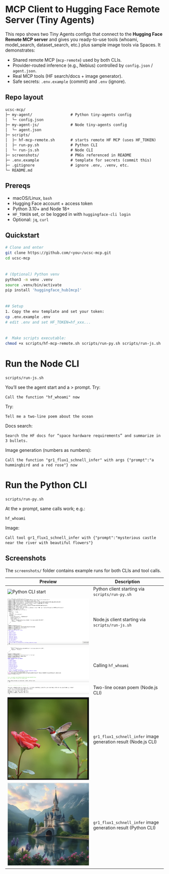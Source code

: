# MCP Client to Hugging Face Remote Server (Tiny Agents)

This repo shows two Tiny Agents configs that connect to the **Hugging Face Remote MCP server** and gives you ready-to-use tools (whoami, model_search, dataset_search, etc.) plus sample image tools via Spaces.
It demonstrates:
- Shared remote MCP (`mcp-remote`) used by both CLIs.
- Provider-routed inference (e.g., Nebius) controlled by `config.json` / `agent.json`.
- Real MCP tools (HF search/docs + image generator).
- Safe secrets: `.env.example` (commit) and `.env` (ignore).


## Repo layout
```
ucsc-mcp/
├─ my-agent/                 # Python tiny-agents config
│  └─ config.json
├─ my-agent-js/              # Node tiny-agents config
│  └─ agent.json
├─ scripts/
│  ├─ hf-mcp-remote.sh       # starts remote HF MCP (uses HF_TOKEN)
│  ├─ run-py.sh              # Python CLI
│  └─ run-js.sh              # Node CLI
├─ screenshots/              # PNGs referenced in README
├─ .env.example              # template for secrets (commit this)
├─ .gitignore                # ignore .env, .venv, etc.
└─ README.md
```




## Prereqs
- macOS/Linux, `bash`
- Hugging Face account + access token
- Python 3.10+ and Node 18+
- `HF_TOKEN` set, or be logged in with `huggingface-cli login`
- Optional: `jq`, `curl`

## Quickstart

```bash
# Clone and enter
git clone https://github.com/<you>/ucsc-mcp.git
cd ucsc-mcp


# (Optional) Python venv
python3 -m venv .venv
source .venv/bin/activate
pip install 'huggingface_hub[mcp]'


## Setup
1. Copy the env template and set your token:
cp .env.example .env
# edit .env and set HF_TOKEN=hf_xxx...


#  Make scripts executable:
chmod +x scripts/hf-mcp-remote.sh scripts/run-py.sh scripts/run-js.sh
```


# Run the Node CLI
```
scripts/run-js.sh
```

You’ll see the agent start and a > prompt.
Try:
```
Call the function "hf_whoami" now

```
Try:
```
Tell me a two-line poem about the ocean
```

Docs search:
```
Search the HF docs for “space hardware requirements” and summarize in 3 bullets.
```

Image generation (numbers as numbers):
```
Call the function "gr1_flux1_schnell_infer" with args {"prompt":"a hummingbird and a red rose"} now
```

# Run the Python CLI
```
scripts/run-py.sh
```

At the » prompt, same calls work; e.g.:
```
hf_whoami
```
Image:
```
Call tool gr1_flux1_schnell_infer with {"prompt":"mysterious castle near the river with beautiful flowers"}
```

## Screenshots

The `screenshots/` folder contains example runs for both CLIs and tool calls.

| Preview | Description |
|---|---|
| ![Python CLI start](screenshots/python_cli_tart.png) | Python client starting via `scripts/run-py.sh` |
| ![Node.js CLI start](screenshots/node_cli_start.png) | Node.js client starting via `scripts/run-js.sh` |
| ![HF whoami](screenshots/hf_whoami.png) | Calling `hf_whoami` |
| ![Poem demo (Node.js)](screenshots/poem_ocean.png) | Two-line ocean poem (Node.js CLI) |
| ![Image tool (Node.js)](screenshots/hummingbird.png) | `gr1_flux1_schnell_infer` image generation result (Node.js CLI) |
| ![Image tool (Python)](screenshots/castle_river_py.png) | `gr1_flux1_schnell_infer` image generation result (Python CLI) |






